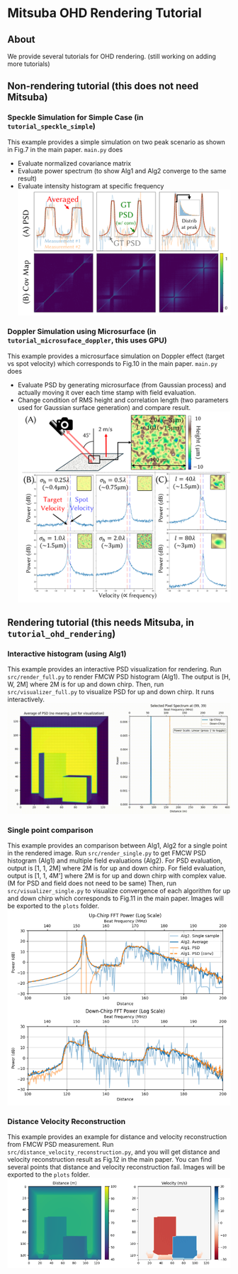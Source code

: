 # Mitsuba OHD Rendering Tutorial

## About
We provide several tutorials for OHD rendering.
(still working on adding more tutorials)

## Non-rendering tutorial (this does not need Mitsuba)
### Speckle Simulation for Simple Case (in `tutorial_speckle_simple`)
This example provides a simple simulation on two peak scenario as shown in Fig.7 in the main paper.
`main.py` does
* Evaluate normalized covariance matrix
* Evaluate power spectrum (to show Alg1 and Alg2 converge to the same result)
* Evaluate intensity histogram at specific frequency
![speckle_simple](assets/speckle_simple.png)

### Doppler Simulation using Microsurface (in `tutorial_microsuface_doppler`, this uses GPU)
This example provides a microsurface simulation on Doppler effect (target vs spot velocity) which corresponds to Fig.10 in the main paper.
`main.py` does
* Evaluate PSD by generating microsurface (from Gaussian process) and actually moving it over each time stamp with field evaluation.
* Change condition of RMS height and correlation length (two parameters used for Gaussian surface generation) and compare result.
![microsuface_doppler](assets/microsuface_doppler.png)


## Rendering tutorial (this needs Mitsuba, in `tutorial_ohd_rendering`)
### Interactive histogram (using Alg1)
This example provides an interactive PSD visualization for rendering.
Run `src/render_full.py` to render FMCW PSD histogram (Alg1). 
The output is [H, W, 2M] where 2M is for up and down chirp.
Then, run `src/visualizer_full.py` to visualize PSD for up and down chirp.
It runs interactively.
![interactive_fmcw_psd](assets/interactive_fmcw_psd.gif)

### Single point comparison 
This example provides an comparison between Alg1, Alg2 for a single point in the rendered image.
Run `src/render_single.py` to get FMCW PSD histogram (Alg1) and multiple field evaluations (Alg2). 
For PSD evaluation, output is [1, 1, 2M] where 2M is for up and down chirp.
For field evaluation, output is [1, 1, 4M'] where 2M is for up and down chirp with complex value. (M for PSD and field does not need to be same)
Then, run `src/visualizer_single.py` to visualize convergence of each algorithm for up and down chirp which corresponds to Fig.11 in the main paper. 
Images will be exported to the `plots` folder.
![rendering_algorithm_convergence](assets/rendering_algorithm_convergence.png)

### Distance Velocity Reconstruction
This example provides an example for distance and velocity reconstruction from FMCW PSD measurement.
Run `src/distance_velocity_reconstruction.py`, and you will get distance and velocity reconstruction result as Fig.12 in the main paper.
You can find several points that distance and velocity reconstruction fail.
Images will be exported to the `plots` folder.
![distance_velocity_recon](assets/distance_velocity_recon.png)
